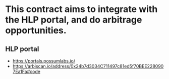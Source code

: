 # This contract aims to integrate with the HLP portal, and do arbitrage opportunities.

## HLP portal
- https://portals.possumlabs.io/
- https://arbiscan.io/address/0x24b7d3034C711497c81ed5f70BEE2280907Ea1Fa#code
